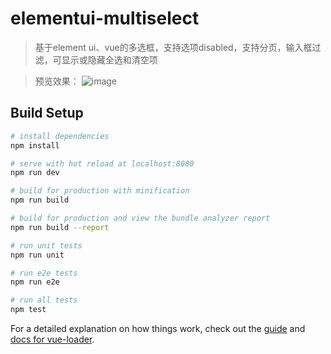 # elementui-multiselect

> 基于element ui、vue的多选框，支持选项disabled，支持分页，输入框过滤，可显示或隐藏全选和清空项

> 预览效果：
![image](https://github.com/zhixiaotong/elementui-multiselect/tree/master/demo.gif)

## Build Setup

``` bash
# install dependencies
npm install

# serve with hot reload at localhost:8080
npm run dev

# build for production with minification
npm run build

# build for production and view the bundle analyzer report
npm run build --report

# run unit tests
npm run unit

# run e2e tests
npm run e2e

# run all tests
npm test
```

For a detailed explanation on how things work, check out the [guide](http://vuejs-templates.github.io/webpack/) and [docs for vue-loader](http://vuejs.github.io/vue-loader).
